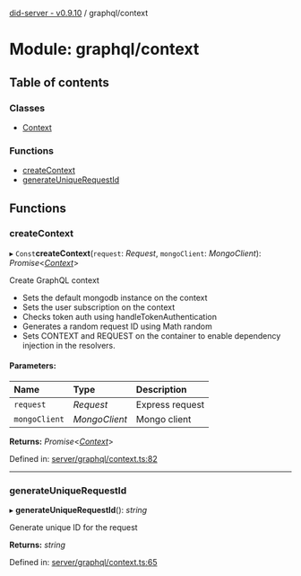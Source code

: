 [did-server - v0.9.10](../README.md) / graphql/context

# Module: graphql/context

## Table of contents

### Classes

- [Context](../classes/graphql_context.context.md)

### Functions

- [createContext](graphql_context.md#createcontext)
- [generateUniqueRequestId](graphql_context.md#generateuniquerequestid)

## Functions

### createContext

▸ `Const`**createContext**(`request`: *Request*, `mongoClient`: *MongoClient*): *Promise*<[*Context*](../classes/graphql_context.context.md)\>

Create GraphQL context

* Sets the default mongodb instance on the context
* Sets the user subscription on the context
* Checks token auth using handleTokenAuthentication
* Generates a random request ID using Math random
* Sets CONTEXT and REQUEST on the container to enable
  dependency injection in the resolvers.

#### Parameters:

Name | Type | Description |
:------ | :------ | :------ |
`request` | *Request* | Express request   |
`mongoClient` | *MongoClient* | Mongo client    |

**Returns:** *Promise*<[*Context*](../classes/graphql_context.context.md)\>

Defined in: [server/graphql/context.ts:82](https://github.com/Puzzlepart/did/blob/dev/server/graphql/context.ts#L82)

___

### generateUniqueRequestId

▸ **generateUniqueRequestId**(): *string*

Generate unique ID for the request

**Returns:** *string*

Defined in: [server/graphql/context.ts:65](https://github.com/Puzzlepart/did/blob/dev/server/graphql/context.ts#L65)
